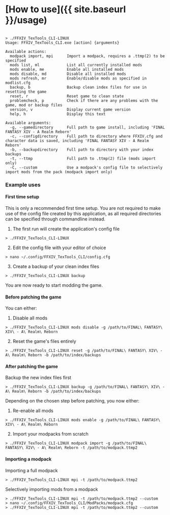 # [How to use]({{ site.baseurl }}/usage)

```

> ./FFXIV_TexTools_CLI-LINUX
Usage: FFXIV_TexTools_CLI.exe [action] {arguments}

Available actions:
  modpack import, mpi      Import a modpack, requires a .ttmp(2) to be specified
  mods list, ml            List all currently installed mods
  mods enable, me          Enable all installed mods
  mods disable, md         Disable all installed mods
  mods refresh, mr         Enable/disable mods as specified in modlist.cfg
  backup, b                Backup clean index files for use in resetting the game
  reset, r                 Reset game to clean state
  problemcheck, p          Check if there are any problems with the game, mod or backup files
  version, v               Display current game version
  help, h                  Display this text

Available arguments:
  -g, --gamedirectory      Full path to game install, including 'FINAL FANTASY XIV - A Realm Reborn'
  -c, --configdirectory    Full path to directory where FFXIV.cfg and character data is saved, including 'FINAL FANTASY XIV - A Realm Reborn'
  -b, --backupdirectory    Full path to directory with your index backups
  -t, --ttmp               Full path to .ttmp(2) file (mods import only)
  -C, --custom             Use a modpack's config file to selectively import mods from the pack (modpack import only)

```
### Example uses
#### First time setup
This is only a recommended first time setup. You are not required to make use of the config file created by this application, as all required directories can be specified through commandline instead.
1. The first run will create the application's config file
```
> ./FFXIV_TexTools_CLI-LINUX
```
2. Edit the config file with your editor of choice
```
> nano ~/.config/FFXIV_TexTools_CLI/config.cfg
```
3. Create a backup of your clean index files
```
> ./FFXIV_TexTools_CLI-LINUX backup
```
You are now ready to start modding the game.

#### Before patching the game
You can either:
1. Disable all mods
```
> ./FFXIV_TexTools_CLI-LINUX mods disable -g /path/to/FINAL\ FANTASY\ XIV\ - A\ Realm\ Reborn
```
2. Reset the game's files entirely 
```
> ./FFXIV_TexTools_CLI-LINUX reset -g /path/to/FINAL\ FANTASY\ XIV\ - A\ Realm\ Reborn -b /path/to/index/backups
```
#### After patching the game
Backup the new index files first
```
> ./FFXIV_TexTools_CLI-LINUX backup -g /path/to/FINAL\ FANTASY\ XIV\ - A\ Realm\ Reborn -b /path/to/index/backups
```
Depending on the chosen step before patching, you now either:
1. Re-enable all mods
```
> ./FFXIV_TexTools_CLI-LINUX mods enable -g /path/to/FINAL\ FANTASY\ XIV\ - A\ Realm\ Reborn
```
2. Import your modpacks from scratch
```
> ./FFXIV_TexTools_CLI-LINUX modpack import -g /path/to/FINAL\ FANTASY\ XIV\ - A\ Realm\ Reborn -t /path/to/modpack.ttmp2
```

#### Importing a modpack
Importing a full modpack
```
> ./FFXIV_TexTools_CLI-LINUX mpi -t /path/to/modpack.ttmp2
```
Selectively importing mods from a modpack
```
> ./FFXIV_TexTools_CLI-LINUX mpi -t /path/to/modpack.ttmp2 --custom
> nano ~/.config/FFXIV_TexTools_CLI/ModPacks/modpack.cfg
> ./FFXIV_TexTools_CLI-LINUX mpi -t /path/to/modpack.ttmp2 --custom
```
